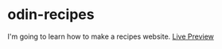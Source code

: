 # odin-recipes
I'm going to learn how to make a recipes website.
[Live Preview](https://bengoro1.github.io/odin-recipes/)
